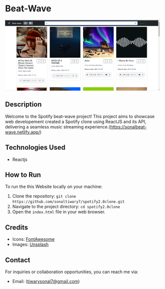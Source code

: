 # Beat-Wave

![Brandcore](/front.png)

## Description
Welcome to the Spotify beat-wave project! This project aims to showcase web developement created a Spotify clone using ReactJS and its API, delivering a seamless music streaming experience.(https://sonalbeat-wave.netlify.app/)

## Technologies Used

- Reactjs

## How to Run

To run the this Website locally on your machine:

1. Clone the repository: `git clone https://github.com/sonaltiwary7/spotify2.0clone.git`
2. Navigate to the project directory: `cd spotify2.0clone`
3. Open the `index.html` file in your web browser.

## Credits

- Icons: [FontAwesome](https://fontawesome.com/)
- Images: [Unsplash](https://unsplash.com/)

## Contact

For inquiries or collaboration opportunities, you can reach me via:

- Email:     (tiwarysonal7@gmail.com)
